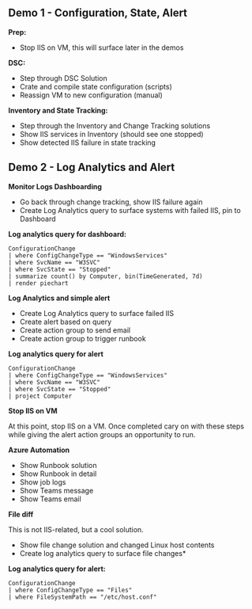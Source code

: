 ## Demo 1 - Configuration, State, Alert

**Prep:**

- Stop IIS on VM, this will surface later in the demos

**DSC:**

- Step through DSC Solution
- Crate  and compile state configuration (scripts)
- Reassign VM to new configuration (manual)

**Inventory and State Tracking:**

- Step through the Inventory and Change Tracking solutions
- Show IIS services in Inventory (should see one stopped)
- Show detected IIS failure in state tracking

## Demo 2 - Log Analytics and Alert

**Monitor Logs Dashboarding**

- Go back through change tracking, show IIS failure again
- Create Log Analytics query to surface systems with failed IIS, pin to Dashboard

**Log analytics query for dashboard:**

```
ConfigurationChange
| where ConfigChangeType == "WindowsServices"
| where SvcName == "W3SVC"
| where SvcState == "Stopped"
| summarize count() by Computer, bin(TimeGenerated, 7d)
| render piechart
```

**Log Analytics and simple alert**

- Create Log Analytics query to surface failed IIS
- Create alert based on query
- Create action group to send email
- Create action group to trigger runbook

**Log analytics query for alert**

```
ConfigurationChange
| where ConfigChangeType == "WindowsServices"
| where SvcName == "W3SVC"
| where SvcState == "Stopped"
| project Computer
```

**Stop IIS on VM**

At this point, stop IIS on a VM. Once completed cary on with these steps while giving the alert action groups an opportunity to run.

**Azure Automation**

- Show Runbook solution
- Show Runbook in detail
- Show job logs
- Show Teams message
- Show Teams email

**File diff**

This is not IIS-related, but a cool solution.

- Show file change solution and changed Linux host contents
- Create log analytics query to surface file changes*

**Log analytics query for alert:**

```
ConfigurationChange
| where ConfigChangeType == "Files"
| where FileSystemPath == "/etc/host.conf"
```
